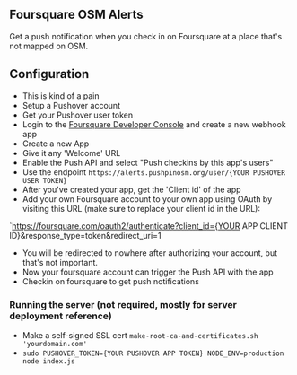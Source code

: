 ## Foursquare OSM Alerts

Get a push notification when you check in on Foursquare at a place that's not mapped on OSM.

## Configuration
- This is kind of a pain
- Setup a Pushover account
- Get your Pushover user token
- Login to the [Foursquare Developer Console](https://foursquare.com/developers/apps) and create a new webhook app
- Create a new App
- Give it any 'Welcome' URL
- Enable the Push API and select "Push checkins by this app's users"
- Use the endpoint `https://alerts.pushpinosm.org/user/{YOUR PUSHOVER USER TOKEN}`
- After you've created your app, get the 'Client id' of the app
- Add your own Foursquare account to your own app using OAuth by visiting this URL (make sure to replace your client id in the URL):

`https://foursquare.com/oauth2/authenticate?client_id={YOUR APP CLIENT ID}&response_type=token&redirect_uri=1

- You will be redirected to nowhere after authorizing your account, but that's not important.
- Now your foursquare account can trigger the Push API with the app
- Checkin on foursquare to get push notifications

### Running the server (not required, mostly for server deployment reference)
- Make a self-signed SSL cert `make-root-ca-and-certificates.sh 'yourdomain.com'`
- `sudo PUSHOVER_TOKEN={YOUR PUSHOVER APP TOKEN} NODE_ENV=production node index.js`
